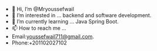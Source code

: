 - 👋 Hi, I’m @Mryoussefwail
- 👀 I’m interested in ... backend and software development.
- 🌱 I’m currently learning ... Java Spring Boot. 
- 📫 How to reach me ...
- Email:youssefwail711@gmail.com.
- Phone:+201102027102
<!---
Mryoussefwail/Mryoussefwail is a ✨ special ✨ repository because its `README.md` (this file) appears on your GitHub profile.
You can click the Preview link to take a look at your changes.
--->
